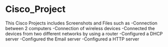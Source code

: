# Cisco_Project

This Cisco Projects includes Screenshots and Files such as
-Connection between 2 computers
-Connection of wireless devices
-Connected the devices from two different networks by using a router
-Configured a DHCP server
-Configured the Email server
-Configured a HTTP server
